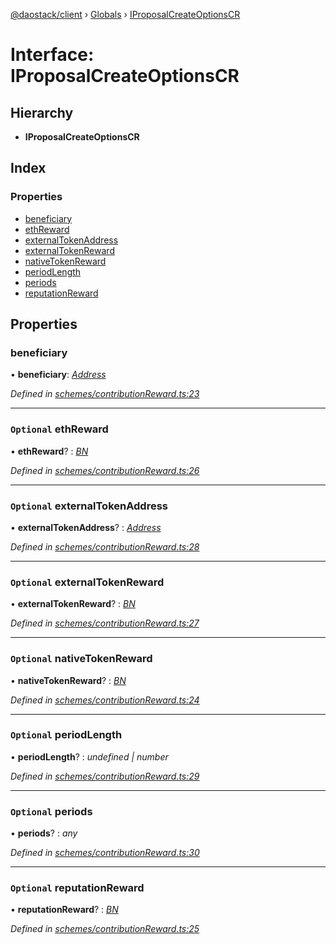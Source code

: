 [@daostack/client](../README.md) › [Globals](../globals.md) › [IProposalCreateOptionsCR](iproposalcreateoptionscr.md)

# Interface: IProposalCreateOptionsCR

## Hierarchy

* **IProposalCreateOptionsCR**

## Index

### Properties

* [beneficiary](iproposalcreateoptionscr.md#beneficiary)
* [ethReward](iproposalcreateoptionscr.md#optional-ethreward)
* [externalTokenAddress](iproposalcreateoptionscr.md#optional-externaltokenaddress)
* [externalTokenReward](iproposalcreateoptionscr.md#optional-externaltokenreward)
* [nativeTokenReward](iproposalcreateoptionscr.md#optional-nativetokenreward)
* [periodLength](iproposalcreateoptionscr.md#optional-periodlength)
* [periods](iproposalcreateoptionscr.md#optional-periods)
* [reputationReward](iproposalcreateoptionscr.md#optional-reputationreward)

## Properties

###  beneficiary

• **beneficiary**: *[Address](../globals.md#address)*

*Defined in [schemes/contributionReward.ts:23](https://github.com/daostack/client/blob/0eadcce/src/schemes/contributionReward.ts#L23)*

___

### `Optional` ethReward

• **ethReward**? : *[BN](../globals.md#const-bn)*

*Defined in [schemes/contributionReward.ts:26](https://github.com/daostack/client/blob/0eadcce/src/schemes/contributionReward.ts#L26)*

___

### `Optional` externalTokenAddress

• **externalTokenAddress**? : *[Address](../globals.md#address)*

*Defined in [schemes/contributionReward.ts:28](https://github.com/daostack/client/blob/0eadcce/src/schemes/contributionReward.ts#L28)*

___

### `Optional` externalTokenReward

• **externalTokenReward**? : *[BN](../globals.md#const-bn)*

*Defined in [schemes/contributionReward.ts:27](https://github.com/daostack/client/blob/0eadcce/src/schemes/contributionReward.ts#L27)*

___

### `Optional` nativeTokenReward

• **nativeTokenReward**? : *[BN](../globals.md#const-bn)*

*Defined in [schemes/contributionReward.ts:24](https://github.com/daostack/client/blob/0eadcce/src/schemes/contributionReward.ts#L24)*

___

### `Optional` periodLength

• **periodLength**? : *undefined | number*

*Defined in [schemes/contributionReward.ts:29](https://github.com/daostack/client/blob/0eadcce/src/schemes/contributionReward.ts#L29)*

___

### `Optional` periods

• **periods**? : *any*

*Defined in [schemes/contributionReward.ts:30](https://github.com/daostack/client/blob/0eadcce/src/schemes/contributionReward.ts#L30)*

___

### `Optional` reputationReward

• **reputationReward**? : *[BN](../globals.md#const-bn)*

*Defined in [schemes/contributionReward.ts:25](https://github.com/daostack/client/blob/0eadcce/src/schemes/contributionReward.ts#L25)*
